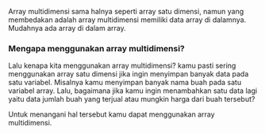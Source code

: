 Array multidimensi sama halnya seperti array satu dimensi, namun yang membedakan adalah array multidimensi memiliki data array di dalamnya. Mudahnya ada array di dalam array.

### Mengapa menggunakan array multidimensi?

Lalu kenapa kita menggunakan array multidimensi? kamu pasti sering menggunakan array satu dimensi jika ingin menyimpan banyak data pada satu variabel. Misalnya kamu menyimpan banyak nama buah pada satu variabel array. Lalu, bagaimana jika kamu ingin menambahkan satu data lagi yaitu data jumlah buah yang terjual atau mungkin harga dari buah tersebut?

Untuk menangani hal tersebut kamu dapat menggunakan array multidimensi.
